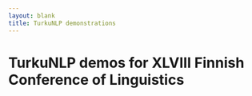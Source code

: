```yaml
---
layout: blank
title: TurkuNLP demonstrations
---
```


<div class="hvcentered">
  <h1>TurkuNLP demos for XLVIII Finnish Conference of Linguistics</h1>
</div>
